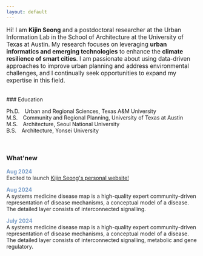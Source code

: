 ```yaml
---
layout: default
---
```


<p style="font-size:110%;">Hi! I am <b>Kijin Seong</b> and a postdoctoral researcher at the Urban Information Lab in the School of Architecture at the University of Texas at Austin. My research focuses on leveraging <b>urban informatics and emerging technologies</b> to enhance the <b>climate resilience of smart cities</b>. I am passionate about using data-driven approaches to improve urban planning and address environmental challenges, and I continually seek opportunities to expand my expertise in this field.</p>

<br />
### Education 
<p>Ph.D.&ensp;&ensp;Urban and Regional Sciences, Texas A&M University<br />
M.S.&ensp;&ensp;Community and Regional Planning, University of Texas at Austin<br />
M.S.&ensp;&ensp;Architecture, Seoul National University<br />
B.S.&ensp;&ensp;Architecture, Yonsei University</p>

<br />
        
### What'new

<p>
  <strong style="color: #7da0ca;">Aug 2024</strong><br />
  Excited to launch <a href="http://kijinseong.github.io/" target="_blank">Kijin Seong's personal website!</a>  
</p>
<p>
  <strong style="color: #7da0ca;">Aug 2024</strong><br />
  A systems medicine disease map is a high-quality expert community-driven representation of disease mechanisms, a conceptual model of a disease. The detailed layer consists of interconnected signalling.
</p>
<p>
  <strong style="color: #7da0ca;">July 2024</strong><br />
  A systems medicine disease map is a high-quality expert community-driven representation of disease mechanisms, a conceptual model of a disease. The detailed layer consists of interconnected signalling, metabolic and gene regulatory.
</p>

